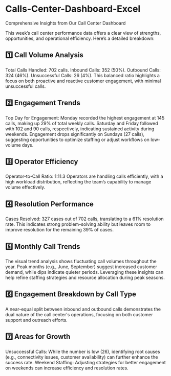 # Calls-Center-Dashboard-Excel
Comprehensive Insights from Our Call Center Dashboard

This week’s call center performance data offers a clear view of strengths, opportunities, and operational efficiency. Here’s a detailed breakdown:

## 1️⃣ Call Volume Analysis
Total Calls Handled: 702 calls.
Inbound Calls: 352 (50%).
Outbound Calls: 324 (46%).
Unsuccessful Calls: 26 (4%).
This balanced ratio highlights a focus on both proactive and reactive customer engagement, with minimal unsuccessful calls.
## 2️⃣ Engagement Trends
Top Day for Engagement:
Monday recorded the highest engagement at 145 calls, making up 29% of total weekly calls.
Saturday and Friday followed with 102 and 90 calls, respectively, indicating sustained activity during weekends.
Engagement drops significantly on Sundays (27 calls), suggesting opportunities to optimize staffing or adjust workflows on low-volume days.
## 3️⃣ Operator Efficiency
Operator-to-Call Ratio: 1:11.3
Operators are handling calls efficiently, with a high workload distribution, reflecting the team’s capability to manage volume effectively.
## 4️⃣ Resolution Performance
Cases Resolved: 327 cases out of 702 calls, translating to a 61% resolution rate.
This indicates strong problem-solving ability but leaves room to improve resolution for the remaining 39% of cases.
## 5️⃣ Monthly Call Trends
The visual trend analysis shows fluctuating call volumes throughout the year.
Peak months (e.g., June, September) suggest increased customer demand, while dips indicate quieter periods.
Leveraging these insights can help refine staffing strategies and resource allocation during peak seasons.
## 6️⃣ Engagement Breakdown by Call Type
A near-equal split between inbound and outbound calls demonstrates the dual nature of the call center's operations, focusing on both customer support and outreach efforts.
## 7️⃣ Areas for Growth
Unsuccessful Calls: While the number is low (26), identifying root causes (e.g., connectivity issues, customer availability) can further enhance the success rate.
Weekend Staffing: Adjusting strategies for better engagement on weekends can increase efficiency and resolution rates.
